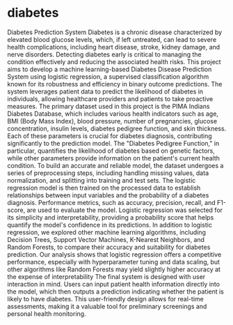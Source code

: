 # diabetes
Diabetes Prediction System
Diabetes is a chronic disease characterized by elevated blood glucose levels, which, if left untreated, can lead to severe health complications, including heart disease, stroke, kidney damage, and nerve disorders. Detecting diabetes early is critical to managing the condition effectively and reducing the associated health risks. This project aims to develop a machine learning-based Diabetes Disease Prediction System using logistic regression, a supervised classification algorithm known for its robustness and efficiency in binary outcome predictions. The system leverages patient data to predict the likelihood of diabetes in individuals, allowing healthcare providers and patients to take proactive measures.
The primary dataset used in this project is the PIMA Indians Diabetes Database, which includes various health indicators such as age, BMI (Body Mass Index), blood pressure, number of pregnancies, glucose concentration, insulin levels, diabetes pedigree function, and skin thickness. Each of these parameters is crucial for diabetes diagnosis, contributing significantly to the prediction model. The "Diabetes Pedigree Function," in particular, quantifies the likelihood of diabetes based on genetic factors, while other parameters provide information on the patient's current health condition.
To build an accurate and reliable model, the dataset undergoes a series of preprocessing steps, including handling missing values, data normalization, and splitting into training and test sets. The logistic regression model is then trained on the processed data to establish relationships between input variables and the probability of a diabetes diagnosis. Performance metrics, such as accuracy, precision, recall, and F1-score, are used to evaluate the model. Logistic regression was selected for its simplicity and interpretability, providing a probability score that helps quantify the model's confidence in its predictions.
In addition to logistic regression, we explored other machine learning algorithms, including Decision Trees, Support Vector Machines, K-Nearest Neighbors, and Random Forests, to compare their accuracy and suitability for diabetes prediction. Our analysis shows that logistic regression offers a competitive performance, especially with hyperparameter tuning and data scaling, but other algorithms like Random Forests may yield slightly higher accuracy at the expense of interpretability
The final system is designed with user interaction in mind. Users can input patient health information directly into the model, which then outputs a prediction indicating whether the patient is likely to have diabetes. This user-friendly design allows for real-time assessments, making it a valuable tool for preliminary screenings and personal health monitoring.
